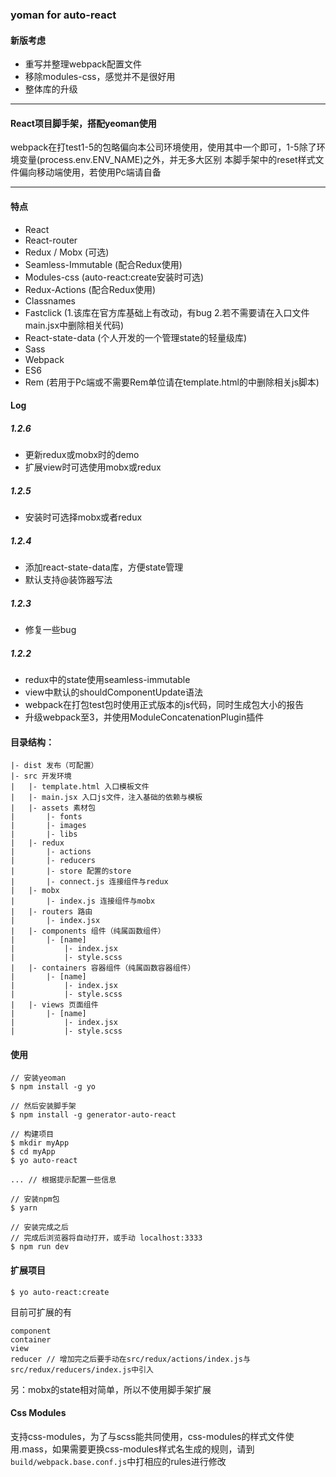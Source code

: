 ### yoman for auto-react

#### 新版考虑
- 重写并整理webpack配置文件
- 移除modules-css，感觉并不是很好用
- 整体库的升级

----

#### React项目脚手架，搭配yeoman使用

webpack在打test1-5的包略偏向本公司环境使用，使用其中一个即可，1-5除了环境变量(process.env.ENV_NAME)之外，并无多大区别 
本脚手架中的reset样式文件偏向移动端使用，若使用Pc端请自备

----
#### 特点
- React
- React-router
- Redux / Mobx (可选)
- Seamless-Immutable (配合Redux使用)
- Modules-css (auto-react:create安装时可选)
- Redux-Actions (配合Redux使用)
- Classnames
- Fastclick (1.该库在官方库基础上有改动，有bug  2.若不需要请在入口文件main.jsx中删除相关代码)
- React-state-data (个人开发的一个管理state的轻量级库)
- Sass
- Webpack
- ES6
- Rem (若用于Pc端或不需要Rem单位请在template.html的<head>中删除相关js脚本)

#### Log
##### 1.2.6
- 更新redux或mobx时的demo
- 扩展view时可选使用mobx或redux

##### 1.2.5
- 安装时可选择mobx或者redux

##### 1.2.4
- 添加react-state-data库，方便state管理
- 默认支持@装饰器写法

##### 1.2.3
- 修复一些bug

##### 1.2.2  
- redux中的state使用seamless-immutable  
- view中默认的shouldComponentUpdate语法  
- webpack在打包test包时使用正式版本的js代码，同时生成包大小的报告  
- 升级webpack至3，并使用ModuleConcatenationPlugin插件  


#### 目录结构：
```
|- dist 发布（可配置）
|- src 开发环境
|	|- template.html 入口模板文件
|	|- main.jsx 入口js文件，注入基础的依赖与模板
|	|- assets 素材包
|		|- fonts
|		|- images
|		|- libs
|	|- redux
|		|- actions
|		|- reducers 
|		|- store 配置的store
|		|- connect.js 连接组件与redux
|	|- mobx
|		|- index.js 连接组件与mobx
|	|- routers 路由
|		|- index.jsx
|	|- components 组件（纯属函数组件）
|		|- [name]
|			|- index.jsx
|			|- style.scss
|	|- containers 容器组件（纯属函数容器组件）
|		|- [name]
|			|- index.jsx
|			|- style.scss
|	|- views 页面组件
|		|- [name]
|			|- index.jsx
|			|- style.scss
```

#### 使用


```
// 安装yeoman
$ npm install -g yo

// 然后安装脚手架
$ npm install -g generator-auto-react

// 构建项目
$ mkdir myApp
$ cd myApp
$ yo auto-react

... // 根据提示配置一些信息

// 安装npm包
$ yarn

// 安装完成之后
// 完成后浏览器将自动打开，或手动 localhost:3333
$ npm run dev
```


#### 扩展项目
```
$ yo auto-react:create
```
目前可扩展的有
```
component
container
view
reducer // 增加完之后要手动在src/redux/actions/index.js与src/redux/reducers/index.js中引入
```
另：mobx的state相对简单，所以不使用脚手架扩展

#### Css Modules
支持css-modules，为了与scss能共同使用，css-modules的样式文件使用.mass，如果需要更换css-modules样式名生成的规则，请到`build/webpack.base.conf.js`中打相应的rules进行修改
